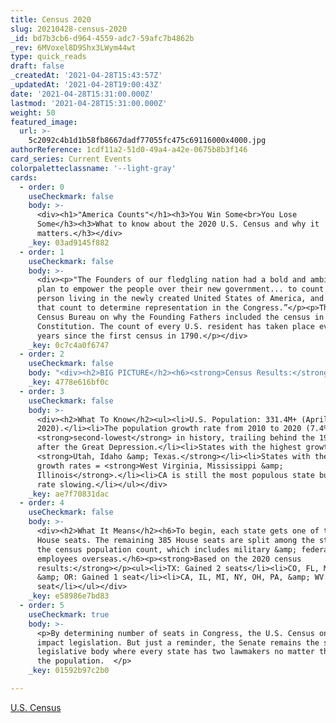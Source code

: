 ```yaml
---
title: Census 2020
slug: 20210428-census-2020
_id: bd7b3cb6-d964-4559-adc7-59afc7b4862b
_rev: 6MVoxel8D9Shx3LWym44wt
type: quick_reads
draft: false
_createdAt: '2021-04-28T15:43:57Z'
_updatedAt: '2021-04-28T19:00:43Z'
date: '2021-04-28T15:31:00.000Z'
lastmod: '2021-04-28T15:31:00.000Z'
weight: 50
featured_image:
  url: >-
    5c2092c4b1d1b58fb8667dadf77055fc475c69116000x4000.jpg
authorReference: 1cdf11a2-51d0-49a4-a42e-0675b8b3f146
card_series: Current Events
colorpaletteclassname: '--light-gray'
cards:
  - order: 0
    useCheckmark: false
    body: >-
      <div><h1>"America Counts"</h1><h3>You Win Some<br>You Lose
      Some</h3><h3>What to know about the 2020 U.S. Census and why it
      matters.</h3></div>
    _key: 03ad9145f882
  - order: 1
    useCheckmark: false
    body: >-
      <div><p>"The Founders of our fledgling nation had a bold and ambitious
      plan to empower the people over their new government... to count every
      person living in the newly created United States of America, and to use
      that count to determine representation in the Congress.”</p><p>The U.S.
      Census Bureau on why the Founding Fathers included the census in the U.S.
      Constitution. The count of every U.S. resident has taken place every 10
      years since the first census in 1790.</p></div>
    _key: 0c7c4a0f6747
  - order: 2
    useCheckmark: false
    body: "<div><h2>BIG PICTURE</h2><h6><strong>Census Results:</strong></h6><ul><li>shape congressional &amp; state <strong>districts</strong>.</li><li>distribute<strong>\_federal funds</strong> used to fund Medicaid, Medicare, and build schools, roads, etc.</li><li>allocate seats for each state in the<strong> House of Representatives</strong>.</li><li>allocate votes for each state in the <strong>Electoral College</strong> (used in presidential elections).</li></ul></div>"
    _key: 4778e616bf0c
  - order: 3
    useCheckmark: false
    body: >-
      <div><h2>What To Know</h2><ul><li>U.S. Population: 331.4M+ (April
      2020).</li><li>The population growth rate from 2010 to 2020 (7.4%) is the
      <strong>second-lowest</strong> in history, trailing behind the 1940 census
      after the Great Depression.</li><li>States with the highest growth rates =
      <strong>Utah, Idaho &amp; Texas.</strong></li><li>States with the lowest
      growth rates = <strong>West Virginia, Mississippi &amp;
      Illinois</strong>.</li><li>CA is still the most populous state but growth
      rate slowing.</li></ul></div>
    _key: ae7f70831dac
  - order: 4
    useCheckmark: false
    body: >-
      <div><h2>What It Means</h2><h6>To begin, each state gets one of the 435
      House seats. The remaining 385 House seats are split among the states per
      the census population count, which includes military &amp; federal
      employees overseas.</h6><p><strong>Based on the 2020 census
      results:</strong></p><ul><li>TX: Gained 2 seats</li><li>CO, FL, MT, NC
      &amp; OR: Gained 1 seat</li><li>CA, IL, MI, NY, OH, PA, &amp; WV: Lost 1
      seat</li></ul></div>
    _key: e58986e7bd83
  - order: 5
    useCheckmark: true
    body: >-
      <p>By determining number of seats in Congress, the U.S. Census on can
      impact legislation. But just a reminder, the Senate remains the steady
      legislative body where every state has two lawmakers no matter the size of
      the population.  </p>
    _key: 01592b97c2b0

---
```

[U.S. Census ](Uscensus.gov)